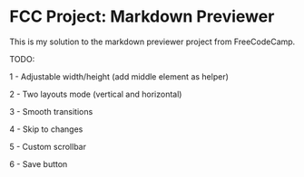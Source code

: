 # FCC Project: Markdown Previewer

This is my solution to the markdown previewer project from FreeCodeCamp.

TODO:

1 - Adjustable width/height (add middle element as helper)

2 - Two layouts mode (vertical and horizontal)

3 - Smooth transitions

4 - Skip to changes

5 - Custom scrollbar

6 - Save button
